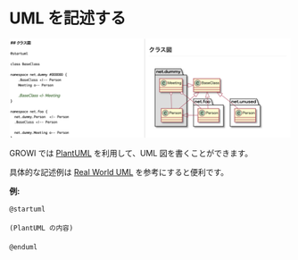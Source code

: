 # UML を記述する

![](./images/uml_diagrams.png)

GROWI では [PlantUML](http://plantuml.com/) を利用して、UML 図を書くことができます。

具体的な記述例は [Real World UML](https://real-world-plantuml.com/
) を参考にすると便利です。

**例:**

```markdown
@startuml

(PlantUML の内容)

@enduml
```